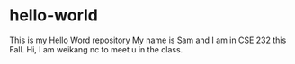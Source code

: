 # hello-world
This is my Hello Word repository
My name is Sam and I am in CSE 232 this Fall.
Hi, I am weikang nc to meet u in the class.
